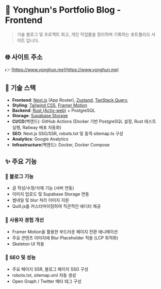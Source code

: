 # 📝 Yonghun's Portfolio Blog - Frontend

> 기술 블로그 및 프로젝트 회고, 개인 작업물을 정리하며 기록하는 포트폴리오 사이트 입니다.

## 🌐 사이트 주소

👉 [https://www.yonghun.me](https://www.yonghun.me)

## 🔧 기술 스택

- **Frontend**: [Next.js](https://nextjs.org/) (App Router), [Zustand](https://zustand-demo.pmnd.rs/), [TanStack Query](https://tanstack.com/query/latest),
- **Styling**: [Tailwind CSS](https://tailwindcss.com/), [Framer Motion](https://motion.dev/)
- **Backend**: [Rust (Actix-web)](https://actix.rs/) + PostgreSQL
- **Storage**: [Supabase Storage](https://supabase.com/)
- **CI/CD**(백엔드): GitHub Actions (Docker 기반 PostgreSQL 설정, Rust 테스트 실행, Railway 배포 자동화)
- **SEO**: Next.js SSG/SSR, robots.txt 및 동적 sitemap.ts 구성
- **Analytics**: Google Analytics
- **Infrastructure**(백엔드): Docker, Docker Compose

## ✨ 주요 기능

### 🔹 블로그 기능

- 글 작성/수정/삭제 기능 (서버 연동)
- 이미지 업로드 및 Supabase Storage 연동
- 썸네일 및 blur 처리 이미지 지원
- Quill.js를 커스터마이징하여 직관적인 에디터 제공

### 🔹 사용자 경험 개선

- Framer Motion을 활용한 부드러운 페이지 전환 애니메이션
- 주요 콘텐츠 이미지에 Blur Placeholder 적용 (LCP 최적화)
- Skeleton UI 적용

### 🔹 SEO 및 성능

- 주요 페이지 SSR, 블로그 페이지 SSG 구성
- robots.txt, sitemap.xml 자동 생성
- Open Graph / Twitter 메타 태그 구성
